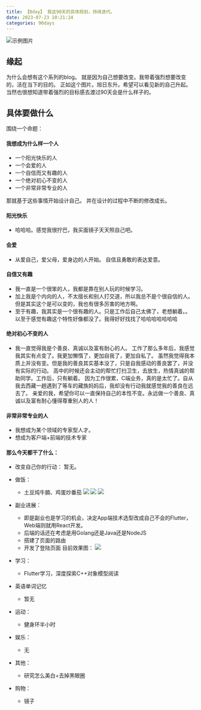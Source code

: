 ```yaml
---
title: 【0day】 我这90天的具体规划，持续迭代。
date: 2023-07-23 10:21:24
categories: 90days
---
```


![示例图片](/images/90days/0day/sea-sun.jpg)
## 缘起
为什么会想有这个系列的blog。
就是因为自己想要改变。我带着强烈想要改变的，活在当下的目的。
正如这个图片。旭日东升。希望可以看见新的自己升起。
当然也很想知道带着强烈的目标感去渡过90天会是什么样子的。

## 具体要做什么
围绕一个命题：
#### 我想成为什么样一个人
* 一个阳光快乐的人
* 一个会爱的人
* 一个自信而又有趣的人
* 一个绝对初心不变的人
* 一个非常非常专业的人

那就基于这些事情开始设计自己。
并在设计的过程中不断的修改成长。

#### 阳光快乐
- 哈哈哈。感觉我很拧巴，我买面镜子天天照自己吧。

#### 会爱
- 从爱自己，爱父母，爱身边的人开始。
自信且勇敢的表达爱意。

#### 自信又有趣
- 我一直是一个很笨的人，我都是靠在别人玩的时候学习。
- 加上我是个内向的人，不太擅长和别人打交道，所以我总不是个很自信的人。但是其实这个是可以变的，我也有很多厉害的地方啊。
- 至于有趣，我其实是一个很有趣的人。只是工作后自己太佛了，老想躺着。。以至于感觉有趣这个特性好像都没了。我得好好找找了哈哈哈哈哈哈哈

#### 绝对初心不变的人
- 我一直觉得我是个善良、真诚以及富有耐心的人。
工作了那么多年后，我感觉我其实有点变了。我更加懒惰了，更加自我了，更加自私了。
虽然我觉得我本质上并没有变。但是我的善良其实基本没了，只是自我感动的善良罢了，并没有实际的行动。
高中的时候还会主动的帮忙打扫卫生，去放生，热情真诚的帮助同学。工作后，只有躺着。
因为工作很累，C端业务，真的是太忙了。自从我去西藏一趟遇到了等车的藏族妈妈后，我却没有行动我就感觉我的善良在远去了。
亲爱的我，希望你可以一直保持自己的本性不变。永远做一个善良、真诚以及富有耐心懂得尊重别人的人！

#### 非常非常专业的人
- 我想成为某个领域的专家型人才。
- 想成为客户端+前端的技术专家

#### 那么今天都干了什么：
* 改变自己你的行动：
    暂无。

* 做饭：
    - 土豆炖牛腩、鸡蛋炒番茄
    ![](images/90days/0day/IMG_20230723_115403.jpg)
    ![](images/90days/0day/IMG_20230723_133739.jpg)
    ![](images/90days/0day/IMG_20230723_134407.jpg)

* 副业进展：
    - 即是副业也是学习的机会，决定App端技术选型改成自己不会的Flutter，Web端则就用React开发。
    - 后端的话还在考虑是用Golang还是Java还是NodeJS
    - 搭建了页面的路由
    - 开发了登陆页面
    目前效果图：
    ![](images/90days/0day/WX20230723-175339.jpg)


* 学习： 
    - Flutter学习，深度探索C++对象模型阅读

* 英语单词记忆
    - 暂无

* 运动：
    - 健身环半小时

* 娱乐：
    - 无
    
* 其他：
    - 研究怎么美白+去掉黑眼圈

* 购物：
    - 镜子


